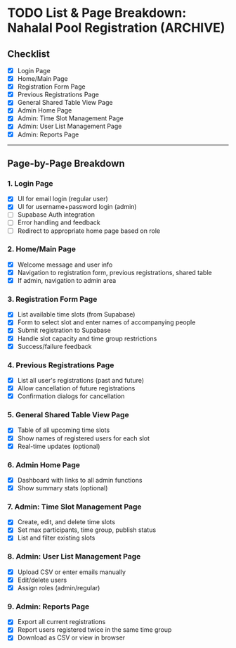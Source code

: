# TODO List & Page Breakdown: Nahalal Pool Registration (ARCHIVE)

## Checklist

- [x] Login Page
- [x] Home/Main Page
- [x] Registration Form Page
- [x] Previous Registrations Page
- [x] General Shared Table View Page
- [x] Admin Home Page
- [x] Admin: Time Slot Management Page
- [x] Admin: User List Management Page
- [x] Admin: Reports Page

---

## Page-by-Page Breakdown

### 1. Login Page

- [x] UI for email login (regular user)
- [x] UI for username+password login (admin)
- [ ] Supabase Auth integration
- [ ] Error handling and feedback
- [ ] Redirect to appropriate home page based on role

### 2. Home/Main Page

- [x] Welcome message and user info
- [x] Navigation to registration form, previous registrations, shared table
- [x] If admin, navigation to admin area

### 3. Registration Form Page

- [x] List available time slots (from Supabase)
- [x] Form to select slot and enter names of accompanying people
- [x] Submit registration to Supabase
- [x] Handle slot capacity and time group restrictions
- [x] Success/failure feedback

### 4. Previous Registrations Page

- [x] List all user's registrations (past and future)
- [x] Allow cancellation of future registrations
- [x] Confirmation dialogs for cancellation

### 5. General Shared Table View Page

- [x] Table of all upcoming time slots
- [x] Show names of registered users for each slot
- [x] Real-time updates (optional)

### 6. Admin Home Page

- [x] Dashboard with links to all admin functions
- [x] Show summary stats (optional)

### 7. Admin: Time Slot Management Page

- [x] Create, edit, and delete time slots
- [x] Set max participants, time group, publish status
- [x] List and filter existing slots

### 8. Admin: User List Management Page

- [x] Upload CSV or enter emails manually
- [x] Edit/delete users
- [x] Assign roles (admin/regular)

### 9. Admin: Reports Page

- [x] Export all current registrations
- [x] Report users registered twice in the same time group
- [x] Download as CSV or view in browser
